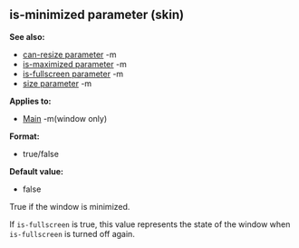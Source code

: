 ## is-minimized parameter (skin)
**See also:**
*   [can-resize parameter](/ref/%7Bskin%7D/param/can-resize.md) -m
*   [is-maximized parameter](/ref/%7Bskin%7D/param/is-maximized.md) -m
*   [is-fullscreen parameter](/ref/%7Bskin%7D/param/is-fullscreen.md) -m
*   [size parameter](/ref/%7Bskin%7D/param/size.md) -m
<!-- -->
**Applies to:**
*   [Main](/ref/%7Bskin%7D/control/main.md) -m(window only)
<!-- -->
**Format:**
*   true/false
<!-- -->
**Default value:**
*   false


True if the window is minimized. 

If `is-fullscreen` is
true, this value represents the state of the window when `is-fullscreen`
is turned off again.